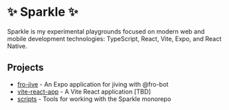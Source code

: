 # ✨ Sparkle ✨

Sparkle is my experimental playgrounds focused on modern web and mobile development technologies: TypeScript, React, Vite, Expo, and React Native.

## Projects

- [fro-jive](./packages/fro-jive) - An Expo application for jiving with @fro-bot
- [vite-react-app](./packages/vite-react-app) - A Vite React application \[TBD\]
- [scripts](./scripts) - Tools for working with the Sparkle monorepo
